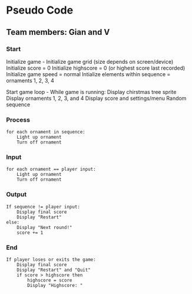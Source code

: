 # Pseudo Code

## Team members: Gian and V

### Start

Initialize game -
Initialize game grid (size depends on screen/device)
Initialize score = 0
Initialize highscore = 0 (or highest score last recorded)
Initialize game speed = normal
Intialize elements within sequence = ornaments 1, 2, 3, 4

Start game loop -
While game is running:
    Display chirstmas tree sprite
    Display ornaments 1, 2, 3, and 4
    Display score and settings/menu
    Random sequence

### Process

    for each ornament in sequence:
        Light up ornament
        Turn off ornament
    
### Input

    for each ornament == player input:
        Light up ornament
        Turn off ornament

### Output

    If sequence != player input:
        Display final score
        Display "Restart"
    else:
        Display "Next round!"
        score += 1

### End

    If player loses or exits the game:
        Display final score
        Display "Restart" and "Quit" 
        if score > highscore then
            highscore = score
            Display "Highscore: "

